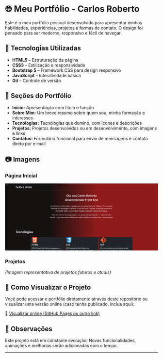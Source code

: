 # 🌐 Meu Portfólio - Carlos Roberto

Este é o meu portfólio pessoal desenvolvido para apresentar minhas habilidades, experiências, projetos e formas de contato. O design foi pensado para ser moderno, responsivo e fácil de navegar.

## 🚀 Tecnologias Utilizadas

- **HTML5** – Estruturação da página
- **CSS3** – Estilização e responsividade
- **Bootstrap 5** – Framework CSS para design responsivo
- **JavaScript** – Interatividade básica
- **Git** – Controle de versão

## 📌 Seções do Portfólio

- **Início:** Apresentação com título e função
- **Sobre Mim:** Um breve resumo sobre quem sou, minha formação e interesses
- **Tecnologias:** Tecnologias que domino, com ícones e descrições
- **Projetos:** Projetos desenvolvidos ou em desenvolvimento, com imagens e links
- **Contatos:** Formulário funcional para envio de mensagens e contato direto por e-mail

## 📷 Imagens

### Página Inicial
![Página Inicial](img/Captura%20de%20tela%202025-05-04%20213046.png)

### Projetos
*(Imagem representativa de projetos futuros e atuais)*

## 📁 Como Visualizar o Projeto

Você pode acessar o portfólio diretamente através deste repositório ou visualizar uma versão online (caso tenha publicado, inclua aqui):

🔗 [Visualizar online (GitHub Pages ou outro link)](https://seu-link-aqui)


## 📌 Observações

Este projeto está em constante evolução! Novas funcionalidades, animações e melhorias serão adicionadas com o tempo.

---
